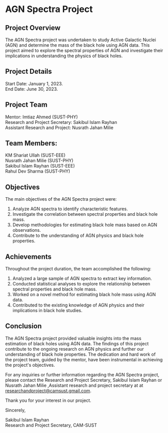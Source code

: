 # AGN Spectra Project

## Project Overview
The AGN Spectra project was undertaken to study Active Galactic Nuclei (AGN) and determine the mass of the black hole using AGN data. This project aimed to explore the spectral properties of AGN and investigate their implications in understanding the physics of black holes.

## Project Details
Start Date: January 1, 2023. <br>
End Date: June 30, 2023.

## Project Team
Mentor: Imtiaz Ahmed (SUST-PHY) <br>
Research and Project Secretary: Sakibul Islam Rayhan <br>
Assistant Research and Project: Nusrath Jahan Milie

## Team Members:
KM Shariat Ullah (SUST-EEE) <br>
Nusrath Jahan Milie (SUST-PHY) <br>
Sakibul Islam Rayhan (SUST-EEE) <br>
Rahul Dev Sharma (SUST-PHY) 

## Objectives
The main objectives of the AGN Spectra project were:

1. Analyze AGN spectra to identify characteristic features.
2. Investigate the correlation between spectral properties and black hole mass.
3. Develop methodologies for estimating black hole mass based on AGN observations.
4. Contribute to the understanding of AGN physics and black hole properties.

## Achievements
Throughout the project duration, the team accomplished the following:

1. Analyzed a large sample of AGN spectra to extract key information.
2. Conducted statistical analyses to explore the relationship between spectral properties and black hole mass.
3. Worked on a novel method for estimating black hole mass using AGN data.
4. Contributed to the existing knowledge of AGN physics and their implications in black hole studies.

## Conclusion
The AGN Spectra project provided valuable insights into the mass estimation of black holes using AGN data. The findings of this project contribute to the ongoing research on AGN physics and further our understanding of black hole properties. The dedication and hard work of the project team, guided by the mentor, have been instrumental in achieving the project's objectives.

For any inquiries or further information regarding the AGN Spectra project, please contact the Research and Project Secretary, Sakibul Islam Rayhan or Nusrath Jahan Milie ,Assistant research and project secretary at at researchandproject@camsust.gmail.com.

Thank you for your interest in our project.

Sincerely,

Sakibul Islam Rayhan <br>
Research and Project Secretary, CAM-SUST
